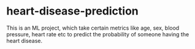 # heart-disease-prediction

This is an ML project, which take certain metrics like age, sex, blood pressure, heart rate etc to predict the probability of someone having the heart disease. 
